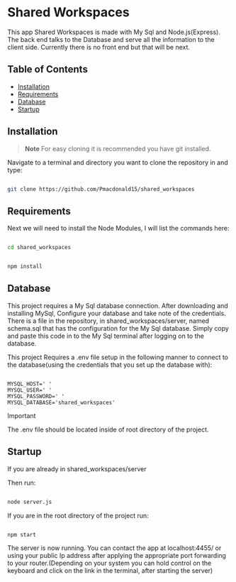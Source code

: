 # Shared Workspaces

This app Shared Workspaces is made with My Sql and Node.js(Express). The back end talks to the Database and serve all the information to the client side. Currently there is no front end but that will be next. 
 

## Table of Contents

- [Installation](#Installation)
- [Requirements](#Requirements)
- [Database](#Database)
- [Startup](#Startup)

## Installation

> **Note**
> For easy cloning it is recommended you have git installed.

Navigate to a terminal and directory you want to clone the repository in and type:

 ```bash

git clone https://github.com/Pmacdonald15/shared_workspaces

```

## Requirements

Next we will need to install the Node Modules, I will list the commands here:

```bash

cd shared_workspaces

```

```bash

npm install

```

## Database

This project requires a My Sql database connection. After downloading and installing MySql, Configure your database and take note of the credentials. There is a file in the repository, in shared_workspaces/server, named schema.sql that has the configuration for the My Sql database. Simply copy and paste this code in to the My Sql terminal after logging on to the database.

This project Requires a .env file setup in the following manner to connect to the database(using the credentials that you set up the database with): 

 ```.env

MYSQL_HOST=' '
MYSQL_USER=' '
MYSQL_PASSWORD=' '
MYSQL_DATABASE='shared_workspaces'

```

> [!IMPORTANT]
>The .env file should be located inside of root directory of the project.

## Startup

If you are already in shared_workspaces/server

Then run:

```bash

node server.js

```

If you are in the root directory of the project run:

```bash

npm start

```

The server is now running. You can contact the app at localhost:4455/ or using your public Ip address after applying the appropriate port forwarding to your router.(Depending on your system you can hold control on the keyboard and click on the link in the terminal, after starting the server)
